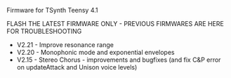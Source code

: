 Firmware for TSynth Teensy 4.1

FLASH THE LATEST FIRMWARE ONLY - PREVIOUS FIRMWARES ARE HERE FOR TROUBLESHOOTING

- V2.21 - Improve resonance range 
- V2.20 - Monophonic mode and exponential envelopes
- V2.15 - Stereo Chorus - improvements and bugfixes (and fix C&P error on updateAttack and Unison voice levels)
